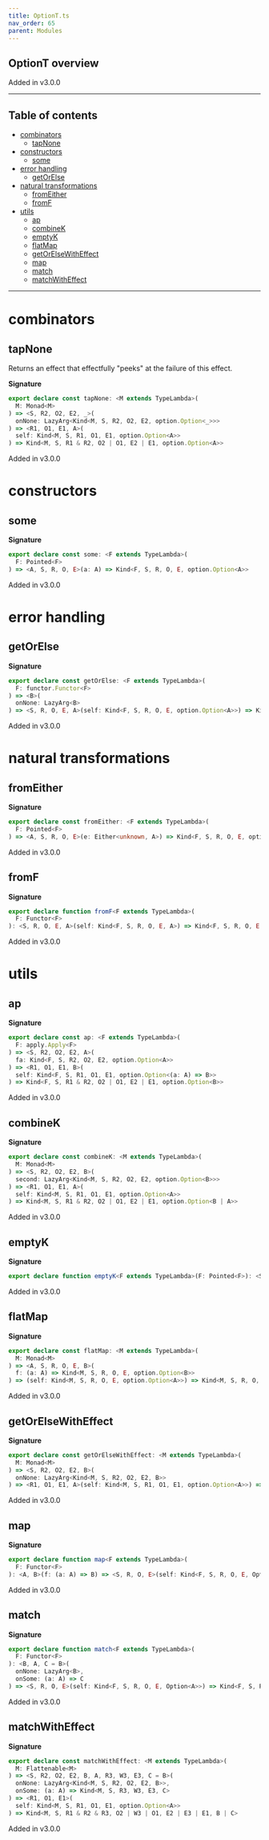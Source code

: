 ```yaml
---
title: OptionT.ts
nav_order: 65
parent: Modules
---
```


## OptionT overview

Added in v3.0.0

---

<h2 class="text-delta">Table of contents</h2>

- [combinators](#combinators)
  - [tapNone](#tapnone)
- [constructors](#constructors)
  - [some](#some)
- [error handling](#error-handling)
  - [getOrElse](#getorelse)
- [natural transformations](#natural-transformations)
  - [fromEither](#fromeither)
  - [fromF](#fromf)
- [utils](#utils)
  - [ap](#ap)
  - [combineK](#combinek)
  - [emptyK](#emptyk)
  - [flatMap](#flatmap)
  - [getOrElseWithEffect](#getorelsewitheffect)
  - [map](#map)
  - [match](#match)
  - [matchWithEffect](#matchwitheffect)

---

# combinators

## tapNone

Returns an effect that effectfully "peeks" at the failure of this effect.

**Signature**

```ts
export declare const tapNone: <M extends TypeLambda>(
  M: Monad<M>
) => <S, R2, O2, E2, _>(
  onNone: LazyArg<Kind<M, S, R2, O2, E2, option.Option<_>>>
) => <R1, O1, E1, A>(
  self: Kind<M, S, R1, O1, E1, option.Option<A>>
) => Kind<M, S, R1 & R2, O2 | O1, E2 | E1, option.Option<A>>
```

Added in v3.0.0

# constructors

## some

**Signature**

```ts
export declare const some: <F extends TypeLambda>(
  F: Pointed<F>
) => <A, S, R, O, E>(a: A) => Kind<F, S, R, O, E, option.Option<A>>
```

Added in v3.0.0

# error handling

## getOrElse

**Signature**

```ts
export declare const getOrElse: <F extends TypeLambda>(
  F: functor.Functor<F>
) => <B>(
  onNone: LazyArg<B>
) => <S, R, O, E, A>(self: Kind<F, S, R, O, E, option.Option<A>>) => Kind<F, S, R, O, E, B | A>
```

Added in v3.0.0

# natural transformations

## fromEither

**Signature**

```ts
export declare const fromEither: <F extends TypeLambda>(
  F: Pointed<F>
) => <A, S, R, O, E>(e: Either<unknown, A>) => Kind<F, S, R, O, E, option.Option<A>>
```

Added in v3.0.0

## fromF

**Signature**

```ts
export declare function fromF<F extends TypeLambda>(
  F: Functor<F>
): <S, R, O, E, A>(self: Kind<F, S, R, O, E, A>) => Kind<F, S, R, O, E, Option<A>>
```

Added in v3.0.0

# utils

## ap

**Signature**

```ts
export declare const ap: <F extends TypeLambda>(
  F: apply.Apply<F>
) => <S, R2, O2, E2, A>(
  fa: Kind<F, S, R2, O2, E2, option.Option<A>>
) => <R1, O1, E1, B>(
  self: Kind<F, S, R1, O1, E1, option.Option<(a: A) => B>>
) => Kind<F, S, R1 & R2, O2 | O1, E2 | E1, option.Option<B>>
```

Added in v3.0.0

## combineK

**Signature**

```ts
export declare const combineK: <M extends TypeLambda>(
  M: Monad<M>
) => <S, R2, O2, E2, B>(
  second: LazyArg<Kind<M, S, R2, O2, E2, option.Option<B>>>
) => <R1, O1, E1, A>(
  self: Kind<M, S, R1, O1, E1, option.Option<A>>
) => Kind<M, S, R1 & R2, O2 | O1, E2 | E1, option.Option<B | A>>
```

Added in v3.0.0

## emptyK

**Signature**

```ts
export declare function emptyK<F extends TypeLambda>(F: Pointed<F>): <S, R, O, E, A>() => Kind<F, S, R, O, E, Option<A>>
```

Added in v3.0.0

## flatMap

**Signature**

```ts
export declare const flatMap: <M extends TypeLambda>(
  M: Monad<M>
) => <A, S, R, O, E, B>(
  f: (a: A) => Kind<M, S, R, O, E, option.Option<B>>
) => (self: Kind<M, S, R, O, E, option.Option<A>>) => Kind<M, S, R, O, E, option.Option<B>>
```

Added in v3.0.0

## getOrElseWithEffect

**Signature**

```ts
export declare const getOrElseWithEffect: <M extends TypeLambda>(
  M: Monad<M>
) => <S, R2, O2, E2, B>(
  onNone: LazyArg<Kind<M, S, R2, O2, E2, B>>
) => <R1, O1, E1, A>(self: Kind<M, S, R1, O1, E1, option.Option<A>>) => Kind<M, S, R1 & R2, O2 | O1, E2 | E1, B | A>
```

Added in v3.0.0

## map

**Signature**

```ts
export declare function map<F extends TypeLambda>(
  F: Functor<F>
): <A, B>(f: (a: A) => B) => <S, R, O, E>(self: Kind<F, S, R, O, E, Option<A>>) => Kind<F, S, R, O, E, Option<B>>
```

Added in v3.0.0

## match

**Signature**

```ts
export declare function match<F extends TypeLambda>(
  F: Functor<F>
): <B, A, C = B>(
  onNone: LazyArg<B>,
  onSome: (a: A) => C
) => <S, R, O, E>(self: Kind<F, S, R, O, E, Option<A>>) => Kind<F, S, R, O, E, B | C>
```

Added in v3.0.0

## matchWithEffect

**Signature**

```ts
export declare const matchWithEffect: <M extends TypeLambda>(
  M: Flattenable<M>
) => <S, R2, O2, E2, B, A, R3, W3, E3, C = B>(
  onNone: LazyArg<Kind<M, S, R2, O2, E2, B>>,
  onSome: (a: A) => Kind<M, S, R3, W3, E3, C>
) => <R1, O1, E1>(
  self: Kind<M, S, R1, O1, E1, option.Option<A>>
) => Kind<M, S, R1 & R2 & R3, O2 | W3 | O1, E2 | E3 | E1, B | C>
```

Added in v3.0.0
